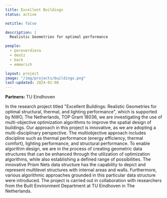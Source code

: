 ```yaml
---
title: Excellent Buildings
status: active

notitle: false

description: |
  Realistic Geometries for optimal performance

people:
  - pereverdieva
  - deutz
  - back
  - emmerich

layout: project
image: "/img/projects/buildings.png"
last-updated: 2024-01-08
---
```


**Partners:** TU Eindhoven


In the research project titled "Excellent Buildings: Realistic Geometries for optimal structural, thermal, and lighting performance", which is supported by NWO, The Netherlands, TOP Grant 18036, we are investigating the use of multi-objective optimization algorithms to improve the spatial design of buildings. Our approach in this project is innovative, as we are adopting a multi-disciplinary perspective. The multiobjective approach includes discipline such as thermal performance (energy efficiency, thermal comfort), lighting performance, and structural performance. 
To enable algorithm design, we are in the process of creating geometric data structures that can be enhanced through the utilization of optimization algorithms, while also establishing a defined range of possibilities. The innovative Prism Nets data structure has the capability to depict and represent multilevel structures with internal areas and walls. Furthermore, various algorithmic approaches grounded in this particular data structure were introduced.
The project is carried out in collaboration with researchers from the Built Environment Department at TU Eindhoven in The Netherlands.
